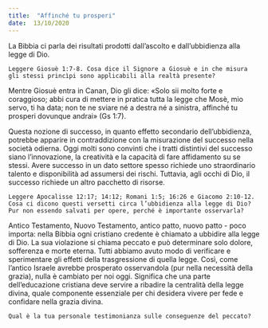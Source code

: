 ```yaml
---
title:  "Affinché tu prosperi"
date:  13/10/2020
---
```


La Bibbia ci parla dei risultati prodotti dall’ascolto e dall’ubbidienza alla legge di Dio.

`Leggere Giosuè 1:7-8. Cosa dice il Signore a Giosuè e in che misura gli stessi princìpi sono applicabili alla realtà presente?`

Mentre Giosuè entra in Canan, Dio gli dice: «Solo sii molto forte e coraggioso; abbi cura di mettere in pratica tutta la legge che Mosè, mio servo, ti ha data; non te ne sviare né a destra né a sinistra, affinché tu prosperi dovunque andrai» (Gs 1:7). 

Questa nozione di successo, in quanto effetto secondario dell’ubbidienza, potrebbe apparire in contraddizione con la misurazione del successo nella società odierna. Oggi molti sono convinti che i tratti distintivi del successo siano l’innovazione, la creatività e la capacità di fare affidamento su se stessi. Avere successo in un dato settore spesso richiede uno straordinario talento e disponibilità ad assumersi dei rischi. Tuttavia, agli occhi di Dio, il successo richiede un altro pacchetto di risorse.

`Leggere Apocalisse 12:17; 14:12; Romani 1:5; 16:26 e Giacomo 2:10-12. Cosa ci dicono questi versetti circa l’ubbidienza alla legge di Dio? Pur non essendo salvati per opere, perché è importante osservarla?`

Antico Testamento, Nuovo Testamento, antico patto, nuovo patto - poco importa: nella Bibbia ogni cristiano credente è chiamato a ubbidire alla legge di Dio. La sua violazione si chiama peccato e può determinare solo dolore, sofferenza e morte eterna. Tutti abbiamo avuto modo di verificare e sperimentare gli effetti della trasgressione di quella legge. Così, come l’antico Israele avrebbe prosperato osservandola (pur nella necessità della grazia), nulla è cambiato per noi oggi. Significa che una parte dell’educazione cristiana deve servire a ribadire la centralità della legge divina, quale componente essenziale per chi desidera vivere per fede e confidare nella grazia divina. 

`Qual è la tua personale testimonianza sulle conseguenze del peccato?`